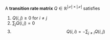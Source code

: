 A **transition rate matrix** $Q \in \mathbb{R}^{ |\mathcal{X}| \times |\mathcal{X}| }$ satisfies

1. $Q(i,j) \geqslant 0$ for $i \neq j$
2. $\sum_j Q(i, j) = 0$
3. $$Q(i,i) = -\sum_{j \neq i}Q(i, j)$$